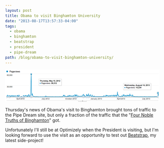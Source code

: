 ```yaml
---
layout: post
title: Obama to visit Binghamton University
date: "2013-08-17T13:57:33-04:00"
tags:
  - obama
  - binghamton
  - beatstrap
  - president
  - pipe-dream
path: /blog/obama-to-visit-binghamton-university/
---
```


![Spike in Google Analytics during the announcement](./pipe-dream-obama-announcement.png)

Thursday's news of Obama's visit to Binghamton brought tons of traffic to the Pipe Dream site, but only a fraction of the traffic that the "[Four Noble Truths of Binghamton](http://www.bupipedream.com/opinion/10245/binghamtons-noble-truths-lived/)" got.

Unfortunately I'll still be at Optimizely when the President is visiting, but I'm looking forward to use the visit as an opportunity to test out [Beatstrap](http://beatstrap.me/), my latest side-project!
